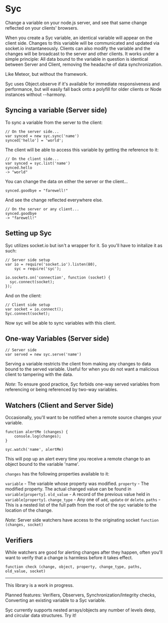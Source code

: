 Syc
===

Change a variable on your node.js server, and see that same change reflected on your clients' browsers.

When you create a Syc variable, an identical variable will appear on the client side. Changes to this variable will be communicated and updated via socket.io instantaneously. Clients can also modify the variable and the changes will be broadcast to the server and other clients. It works under a simple principle: All data bound to the variable in question is identical between Server and Client, removing the headache of data synchronization.

Like Meteor, but without the framework.

Syc uses Object.observe if it's available for immediate responsiveness and performance, but will easily fall back onto a polyfill for older clients or Node instances without --harmony.

## Syncing a variable (Server side)

To sync a variable from the server to the client:

    // On the server side...
    var synced = new syc.sync('name')
    synced['hello'] = 'world';
    
The client will be able to access this variable by getting the reference to it:

    // On the client side...
    var synced = syc.list('name')
    synced.hello
    -> "world"
    
You can change the data on either the server or the client...
    
    synced.goodbye = "farewell!"

And see the change reflected everywhere else.

    // On the server or any client...
    synced.goodbye
    -> "farewell!"

## Setting up Syc

Syc utilizes socket.io but isn't a wrapper for it. So you'll have to initalize it as such:

    // Server side setup
    var io = require('socket.io').listen(80),
        syc = require('syc');

    io.sockets.on('connection', function (socket) {
      syc.connect(socket);
    });

And on the client:

    // Client side setup
    var socket = io.connect();
    Syc.connect(socket);

Now syc will be able to sync variables with this client.

## One-way Variables (Server side)

    // Server side 
    var served = new syc.serve('name')

Serving a variable restricts the client from making any changes to data bound to the served variable. Useful for when you do not want a malicious client to tampering with the data. 

*Note*: To ensure good practice, Syc forbids one-way served variables from referencing or being referenced by two-way variables.


## Watchers (Client and Server Side)

Occasionally, you'll want to be notified when a remote source changes your variable.

    function alertMe (changes) {
        console.log(changes);
    }
    
    syc.watch('name', alertMe)

This will pop up an alert every time you receive a remote change to an object bound to the variable 'name'.

`changes` has the following properties available to it:

`variable` - The variable whose property was modified.
`property` - The modified property. The actual changed value can be found in `variable[property]`.
`old_value` - A record of the previous value held in `variable[property]`.
`change_type` - Any one of `add`, `update` or `delete`.
`paths` - This is a nested list of the full path from the root of the syc variable to the location of the change.

*Note:* Server side watchers have access to the originating socket `function (changes, socket)`

## Verifiers

While watchers are good for alerting changes after they happen, often you'll want to verify that a change is harmless before it takes effect.

    function check (change, object, property, change_type, paths, old_value, socket)



- - - 
This library is a work in progress.

Planned features: Verifiers, Observers, Synchronization/Integrity checks, Converting an existing variable to a Syc variable.

Syc currently supports nested arrays/objects any number of levels deep, and circular data structures. Try it!
